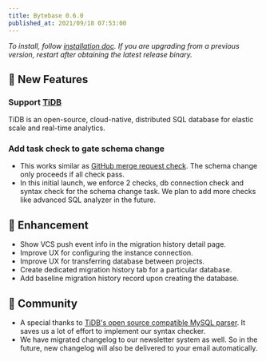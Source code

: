 ```yaml
---
title: Bytebase 0.6.0
published_at: 2021/09/18 07:53:00
---
```


_To install, follow [installation doc](/docs/get-started/install/overview). If you are upgrading from a previous version, restart after obtaining the latest release binary._

## 🚀 New Features

### Support [TiDB](https://pingcap.com/)

TiDB is an open-source, cloud-native, distributed SQL database for elastic scale and real-time analytics.

### Add task check to gate schema change

- This works similar as [GitHub merge request check](https://docs.github.com/en/github/collaborating-with-pull-requests/collaborating-on-repositories-with-code-quality-features/about-status-checks). The schema change only proceeds if all check pass.
- In this initial launch, we enforce 2 checks, db connection check and syntax check for the schema change task. We plan to add more checks like advanced SQL analyzer in the future.

## 🎄 Enhancement

- Show VCS push event info in the migration history detail page.
- Improve UX for configuring the instance connection.
- Improve UX for transferring database between projects.
- Create dedicated migration history tab for a particular database.
- Add baseline migration history record upon creating the database.

## 🎠 Community

- A special thanks to [TiDB's open source compatible MySQL parser](https://github.com/pingcap/parser). It saves us a lot of effort to implement our syntax checker.
- We have migrated changelog to our newsletter system as well. So in the future, new changelog will also be delivered to your email automatically.
